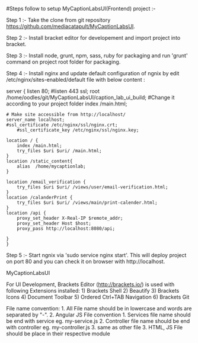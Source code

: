 
#Steps follow to setup MyCaptionLabsUI(Frontend) project :- 

Step 1 :- Take the clone from git repository https://github.com/mediacatapult/MyCaptionLabsUI.

Step 2 :- Install bracket editor for developement and import project into bracket.

Step 3 :- Install node, grunt, npm, sass, ruby for packaging and run 'grunt' command on project root folder for packaging.

Step 4 :- Install nginx and update default configuration of ngnix by edit /etc/nginx/sites-enabled/default file with below content :

server {
	listen 80;
	#listen 443 ssl;
	root /home/oodles/git/MyCaptionLabsUI/caption_lab_ui_build;  #Change it according to your project folder
	index /main.html;

	# Make site accessible from http://localhost/
	server_name localhost;
	#ssl_certificate /etc/nginx/ssl/nginx.crt;
        #ssl_certificate_key /etc/nginx/ssl/nginx.key;

	location / {
		index /main.html;
		try_files $uri $uri/ /main.html;
	}
	location /static_content{
	  	alias  /home/mycaptionlab;
	}
	
	location /email_verification {
		try_files $uri $uri/ /views/user/email-verification.html;
	}
	location /calanderPrint {
		try_files $uri $uri/ /views/main/print-calender.html;
	}
	location /api {
		proxy_set_header X-Real-IP $remote_addr;
		proxy_set_header Host $host;
		proxy_pass http://localhost:8080/api;
			
	}
	}

Step 5 :- Start ngnix via 'sudo service nginx start'. This will deploy project on port 80 and you can check it on browser with http://localhost.

MyCaptionLabsUI

For UI Development, Brackets Editor (http://brackets.io/) is used with following Extensions installed: 1) Brackets Shell 2) Beautify 3) Brackets Icons 4) Document Toolbar 5) Ordered Ctrl+TAB Navigation 6) Brackets Git

File name convention: 1. All File name should be in lowercase and words are separated by "-". 2. Angular JS File convention 1. Services file name should be end with service eg. my-service.js 2. Controller file name should be end with controller eg. my-controller.js 3. same as other file 3. HTML, JS File should be place in their respective module


